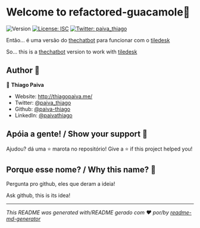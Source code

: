 # Welcome to refactored-guacamole🥑 ️
![Version](https://img.shields.io/badge/version-0.0.1--BETA-blue.svg?cacheSeconds=2592000)
[![License: ISC](https://img.shields.io/badge/License-ISC-yellow.svg)](#)
[![Twitter: paiva\_thiago](https://img.shields.io/twitter/follow/paiva\_thiago.svg?style=social)](https://twitter.com/paiva\_thiago)

Então... é uma versão do [thechatbot](https://github.com/paiva-thiago/thechatbot) para funcionar com o [tiledesk](https://tiledesk.com/)

So... this is a [thechatbot](https://github.com/paiva-thiago/thechatbot) version to work with [tiledesk](https://tiledesk.com/)


## Author 🎨

👤 **Thiago Paiva**

* Website: http://thiagopaiva.me/
* Twitter: [@paiva\_thiago](https://twitter.com/paiva\_thiago)
* Github: [@paiva-thiago](https://github.com/paiva-thiago)
* LinkedIn: [@paivathiago](https://linkedin.com/in/paivathiago)

## Apóia a gente! / Show your support 👏

Ajudou? dá uma ⭐️ marota no repositório!
Give a ⭐️ if this project helped you!

## Porque esse nome? / Why this name? 🤔

Pergunta pro github, eles que deram a ideia!

Ask github, this is its idea!

***
_This README was generated with/README gerado com ❤️ por/by [readme-md-generator](https://github.com/kefranabg/readme-md-generator)_